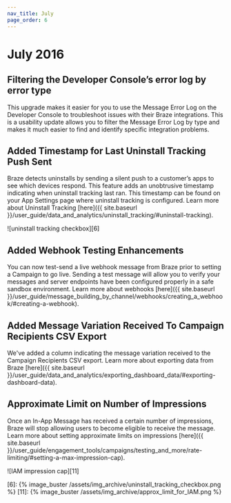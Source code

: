 ```yaml
---
nav_title: July
page_order: 6
---
```


# July 2016

## Filtering the Developer Console’s error log by error type
This upgrade makes it easier for you to use the Message Error Log on the Developer Console to troubleshoot issues with their Braze integrations. This is a usability update allows you to filter the Message Error Log by type and makes it much easier to find and identify specific integration problems.

## Added Timestamp for Last Uninstall Tracking Push Sent
Braze detects uninstalls by sending a silent push to a customer’s apps to see which devices respond. This feature adds an unobtrusive timestamp indicating when uninstall tracking last ran. This timestamp can be found on your App Settings page where uninstall tracking is configured. Learn more about Uninstall Tracking [here]({{ site.baseurl }}/user_guide/data_and_analytics/uninstall_tracking/#uninstall-tracking).

![uninstall tracking checkbox][6]

## Added Webhook Testing Enhancements
You can now test-send a live webhook message from Braze prior to setting a Campaign to go live. Sending a test message will allow you to verify your messages and server endpoints have been configured properly in a safe sandbox environment. Learn more about webhooks [here]({{ site.baseurl }}/user_guide/message_building_by_channel/webhooks/creating_a_webhook/#creating-a-webhook).

## Added Message Variation Received To Campaign Recipients CSV Export
We've added a column indicating the message variation received to the Campaign Recipients CSV export. Learn more about exporting data from Braze [here]({{ site.baseurl }}/user_guide/data_and_analytics/exporting_dashboard_data/#exporting-dashboard-data).

## Approximate Limit on Number of Impressions
Once an In-App Message has received a certain number of impressions, Braze will stop allowing users to become eligible to receive the message. Learn more about setting approximate limits on impressions [here]({{ site.baseurl }}/user_guide/engagement_tools/campaigns/testing_and_more/rate-limiting/#setting-a-max-impression-cap).

![IAM impression cap][11]

[6]: {% image_buster /assets/img_archive/uninstall_tracking_checkbox.png %}
[11]: {% image_buster /assets/img_archive/approx_limit_for_IAM.png %}
